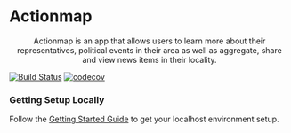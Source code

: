 # Actionmap

<div style="text-align: center;">

Actionmap is an app that allows users to learn more about their representatives,
political events in their area as well as aggregate, share and view news items in their locality.

</div>

[![Build Status](https://travis-ci.com/cs169/hw-agile-iterations-su21-17.svg?branch=master)](https://travis-ci.com/cs169/hw-agile-iterations-su21-17)
[![codecov](https://codecov.io/gh/cs169/hw-agile-iterations-su21-17/branch/main/graph/badge.svg?token=G55mR3jAmY)](https://codecov.io/gh/cs169/hw-agile-iterations-su21-17)
### Getting Setup Locally

Follow the [Getting Started Guide](./docs/01-getting-started.md) to get your localhost environment setup.

